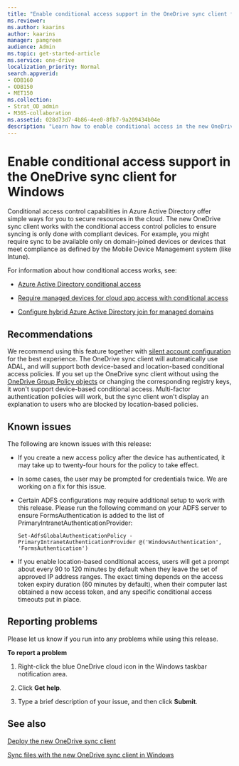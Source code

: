 ```yaml
---
title: "Enable conditional access support in the OneDrive sync client for Windows"
ms.reviewer: 
ms.author: kaarins
author: kaarins
manager: pamgreen
audience: Admin
ms.topic: get-started-article
ms.service: one-drive
localization_priority: Normal
search.appverid:
- ODB160
- ODB150
- MET150
ms.collection: 
- Strat_OD_admin
- M365-collaboration
ms.assetid: 028d73d7-4b86-4ee0-8fb7-9a209434b04e
description: "Learn how to enable conditional access in the new OneDrive sync client."
---
```


# Enable conditional access support in the OneDrive sync client for Windows

Conditional access control capabilities in Azure Active Directory offer simple ways for you to secure resources in the cloud. The new OneDrive sync client works with the conditional access control policies to ensure syncing is only done with compliant devices. For example, you might require sync to be available only on domain-joined devices or devices that meet compliance as defined by the Mobile Device Management system (like Intune).
  
For information about how conditional access works, see:
  
- [Azure Active Directory conditional access](/azure/active-directory/conditional-access/)
    
- [Require managed devices for cloud app access with conditional access](/azure/active-directory/conditional-access/require-managed-devices)
    
- [Configure hybrid Azure Active Directory join for managed domains](/azure/active-directory/devices/hybrid-azuread-join-managed-domains)
    
## Recommendations

We recommend using this feature together with [silent account configuration](use-silent-account-configuration.md) for the best experience. The OneDrive sync client will automatically use ADAL, and will support both device-based and location-based conditional access policies.
If you set up the OneDrive sync client without using the [OneDrive Group Policy objects](use-group-policy.md) or changing the corresponding registry keys, it won't support device-based conditional access. Multi-factor authentication policies will work, but the sync client won't display an explanation to users who are blocked by location-based policies.
  
## Known issues

The following are known issues with this release:
  
- If you create a new access policy after the device has authenticated, it may take up to twenty-four hours for the policy to take effect.
    
- In some cases, the user may be prompted for credentials twice. We are working on a fix for this issue.
    
- Certain ADFS configurations may require additional setup to work with this release. Please run the following command on your ADFS server to ensure FormsAuthentication is added to the list of PrimaryIntranetAuthenticationProvider:
    
     `Set-AdfsGlobalAuthenticationPolicy -PrimaryIntranetAuthenticationProvider @('WindowsAuthentication', 'FormsAuthentication')`
    
- If you enable location-based conditional access, users will get a prompt about every 90 to 120 minutes by default when they leave the set of approved IP address ranges. The exact timing depends on the access token expiry duration (60 minutes by default), when their computer last obtained a new access token, and any specific conditional access timeouts put in place.
    
## Reporting problems

Please let us know if you run into any problems while using this release.
  
 **To report a problem**
  
1. Right-click the blue OneDrive cloud icon in the Windows taskbar notification area.
    
2. Click **Get help**.
    
3. Type a brief description of your issue, and then click **Submit**. 
    
## See also

[Deploy the new OneDrive sync client](deploy-on-windows.md)
  
[Sync files with the new OneDrive sync client in Windows](https://support.office.com/article/615391c4-2bd3-4aae-a42a-858262e42a49)

